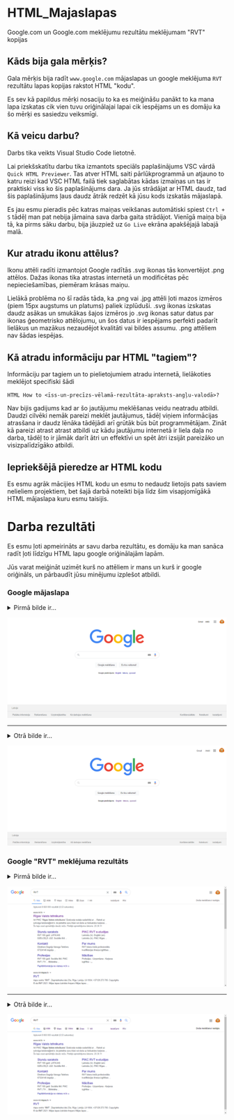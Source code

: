 # HTML_Majaslapas
Google.com un Google.com meklējumu rezultātu meklējumam "RVT" kopijas

## Kāds bija gala mērķis?
Gala mērķis bija radīt `www.google.com` mājaslapas un google meklējuma `RVT` rezultātu lapas kopijas rakstot HTML "kodu".

Es sev kā papildus mērķi nosaciju to ka es meiģināšu panākt to ka mana lapa izskatas cik vien tuvu oriģinālajai lapai cik iespējams un es domāju ka šo mērķi es sasiedzu veiksmīgi.

## Kā veicu darbu?
Darbs tika veikts Visual Studio Code lietotnē.

Lai priekšskatītu darbu tika izmantots speciāls paplašinājums VSC vārdā `Quick HTML Previewer`. Tas atver HTML saiti pārlūkprogrammā un atjauno to katru reizi kad VSC HTML failā tiek saglabātas kādas izmaiņas un tas ir praktiski viss ko šis paplašinājums dara. Ja jūs strādājat ar HTML daudz, tad šis paplašinājums ļaus daudz ātrāk redzēt kā jūsu kods izskatās mājaslapā.

Es jau esmu pieradis pēc katras maiņas veikšanas automātiski spiest `Ctrl + S` tādēļ man pat nebija jāmaina sava darba gaita strādājot. Vienīgā maiņa bija tā, ka pirms sāku darbu, bija jāuzpiež uz `Go Live` ekrāna apakšējajā labajā malā.

## Kur atradu ikonu attēlus?
Ikonu attēli radīti izmantojot Google radītās .svg ikonas tās konvertējot .png attēlos. Dažas ikonas tika atrastas internetā un modificētas pēc nepieciešamības, piemēram krāsas maiņu.

Lielākā problēma no šī radās tāda, ka .png vai .jpg attēli ļoti mazos izmēros (piem 15px augstums un platums) paliek izplūduši. .svg ikonas izskatas daudz asākas un smukākas šajos izmēros jo .svg ikonas satur datus par ikonas ģeometrisko attēlojumu, un šos datus ir iespējams perfekti padarīt lielākus un mazākus nezaudējot kvalitāti vai bildes assumu. .png attēliem nav šādas iespējas.

## Kā atradu informāciju par HTML "tagiem"?
Informāciju par tagiem un to pielietojumiem atradu internetā, lielākoties meklējot specifiski šādi
```
HTML How to <īss-un-precīzs-vēlamā-rezultāta-apraksts-angļu-valodā>?
```
Nav bijis gadijums kad ar šo jautājumu meklēšanas veidu neatradu atbildi. Daudzi cilvēki nemāk pareizi meklēt jautājumus, tādēļ  viņiem informācijas atrasšana ir daudz lēnāka tādējādi arī grūtāk būs būt programmētājam. Zināt kā pareizi atrast atrast atbildi uz kādu jautājumu internetā ir liela daļa no darba, tādēļ to ir jāmāk darīt ātri un effektīvi un spēt ātri izsijāt pareizāko un visizpalīdzīgāko atbildi.

## Iepriekšējā pieredze ar HTML kodu
Es esmu agrāk mācijies HTML kodu un esmu to nedaudz lietojis pats saviem nelieliem projektiem, bet šajā darbā noteikti bija līdz šim visapjomīgākā HTML mājaslapa kuru esmu taisijis.


# Darba rezultāti
Es esmu ļoti apmeirināts ar savu darba rezultātu, es domāju ka man sanāca radīt ļoti līdzīgu HTML lapu google oriģinālajām lapām.

Jūs varat meiģināt uzimēt kurš no attēliem ir mans un kurš ir google oriģināls, un pārbaudīt jūsu minējumu izplešot atbildi.

### Google mājaslapa
<details>
  <summary>Pirmā bilde ir...</summary>
  Oriģinālā sākuma lapa.
</details>

![istaisGoogle](Rezultati\IstaisGoogle.jpg)

---

<details>
  <summary>Otrā bilde ir...</summary>
  Mans Google sākumlapas veidošanas meiģinājums
</details>

![MansGoogle](Rezultati\MansGoogle.jpg)

### Google "RVT" meklējuma rezultāts
<details>
  <summary>Pirmā bilde ir...</summary>
  Oriģinālā Google "RVT" meklējuma rezultātu lapa.
</details>

![istaGoogleMeklejumuLapa](Rezultati\IstaGoogleMeklejumuLapa.png)

---

<details>
  <summary>Otrā bilde ir...</summary>
  Mana Google "RVT" meklējuma rezultātu lapa.
</details>

![ManaGoogleMeklejumuLapa](Rezultati\ManaGoogleMeklejumuLapa.png)